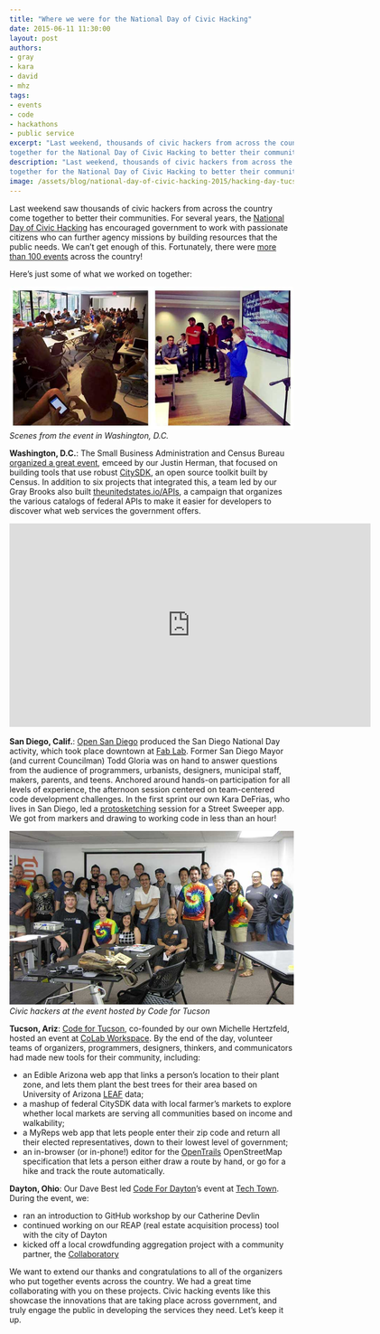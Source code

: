```yaml
---
title: "Where we were for the National Day of Civic Hacking"
date: 2015-06-11 11:30:00
layout: post
authors:
- gray
- kara
- david
- mhz
tags:
- events
- code
- hackathons
- public service
excerpt: "Last weekend, thousands of civic hackers from across the country came
together for the National Day of Civic Hacking to better their communities. We love this kind of stuff, and couldn't help but get involved."
description: "Last weekend, thousands of civic hackers from across the country came
together for the National Day of Civic Hacking to better their communities. We love this kind of stuff, and couldn't help but get involved."
image: /assets/blog/national-day-of-civic-hacking-2015/hacking-day-tucson.jpg
---
```

Last weekend saw thousands of civic hackers from across the country come
together to better their communities. For several years, the [National
Day of Civic Hacking](http://hackforchange.org/) has encouraged
government to work with passionate citizens who can further agency
missions by building resources that the public needs. We can’t get
enough of this. Fortunately, there were [more than 100 events](http://hackforchange.org/events/) across the country!

Here’s just some of what we worked on together:

![Pictures from the D.C. event](/assets/blog/national-day-of-civic-hacking-2015/hacking-day-dc.jpg)
*Scenes from the event in Washington, D.C.*

**Washington, D.C.**: The Small Business Administration and Census
Bureau [organized a great event](https://hackforchange.hackpad.com/National-Day-of-Civic-Hacking-DC-Small-Business-Edition-2015-June-6-2015-930am-6pm-C1TOw5LHMhE),
emceed by our Justin Herman, that focused on building tools that use
robust [CitySDK](http://uscensusbureau.github.io/citysdk/), an open
source toolkit built by Census. In addition to six projects that
integrated this, a team led by our Gray Brooks also built
[theunitedstates.io/APIs](https://theunitedstates.io/APIs/), a
campaign that organizes the various catalogs of federal APIs to make it
easier for developers to discover what web services the government
offers.

<div style="text-align:center">
<iframe width="640" height="360"
src="https://www.youtube-nocookie.com/embed/O4O7tonG3R8" frameborder="0"
allowfullscreen></iframe></div>

**San Diego, Calif.**: [Open San Diego](http://opensandiego.org/)
produced the San Diego National Day activity, which took place downtown
at [Fab Lab](http://www.fablabsd.org/). Former San Diego Mayor (and
current Councilman) Todd Gloria was on hand to answer questions from the
audience of programmers, urbanists, designers, municipal staff, makers,
parents, and teens. Anchored around hands-on participation for all
levels of experience, the afternoon session centered on team-centered
code development challenges. In the first sprint our own Kara DeFrias,
who lives in San Diego, led a
[protosketching](https://18f.gsa.gov/2015/01/06/protosketch/) session
for a Street Sweeper app. We got from markers and drawing to working
code in less than an hour!

![The group of civic hackers in Tucson](/assets/blog/national-day-of-civic-hacking-2015/hacking-day-tucson.jpg)
*Civic hackers at the event hosted by Code for Tucson*

**Tucson, Ariz**: [Code for Tucson](http://codefortucson.org/),
co-founded by our own Michelle Hertzfeld, hosted an event at [CoLab
Workspace](http://startuptucson.org/colab6/). By the end of the day,
volunteer teams of organizers, programmers, designers, thinkers, and
communicators had made new tools for their community, including:

-   an Edible Arizona web app that links a person’s location to their
plant zone, and lets them plant the best trees for their area
based on University of Arizona [LEAF](https://arboretum.arizona.edu/linking-edible-arizona-forests-leaf-ua-campus)
data;
-   a mashup of federal CitySDK data with local farmer’s markets to
explore whether local markets are serving all communities based on
income and walkability;
-   a MyReps web app that lets people enter their zip code and return
all their elected representatives, down to their lowest level of
government;
-   an in-browser (or in-phone!) editor for the
[OpenTrails](http://stateofthemap.us/opentrails/) OpenStreetMap
specification that lets a person either draw a route by hand, or
go for a hike and track the route automatically.

**Dayton, Ohio**: Our Dave Best led [Code For
Dayton](http://codefordayton.org/)’s event at [Tech
Town](http://daytontechtown.com/). During the event, we:

-   ran an introduction to GitHub workshop by our Catherine Devlin
-   continued working on our REAP (real estate acquisition process) tool
with the city of Dayton
-   kicked off a local crowdfunding aggregation project with a community partner, the [Collaboratory](http://daytoncollaboratory.org/)

We want to extend our thanks and congratulations to all of the
organizers who put together events across the country. We had a great
time collaborating with you on these projects. Civic hacking events like
this showcase the innovations that are taking place across government,
and truly engage the public in developing the services they need. Let’s
keep it up.
